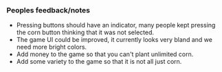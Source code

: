 ### Peoples feedback/notes
- Pressing buttons should have an indicator, many people kept pressing the corn button thinking that it was not selected.
- The game UI could be improved, it currently looks very bland and we need more bright colors.
- Add money to the game so that you can't plant unlimited corn.
- Add some variety to the game so that it is not all just corn.
